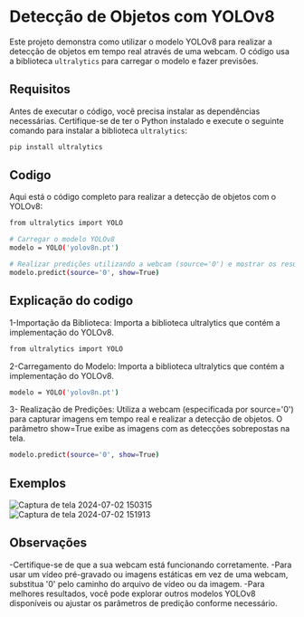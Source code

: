 # Detecção de Objetos com YOLOv8

Este projeto demonstra como utilizar o modelo YOLOv8 para realizar a detecção de objetos em tempo real através de uma webcam. O código usa a biblioteca `ultralytics` para carregar o modelo e fazer previsões.

## Requisitos

Antes de executar o código, você precisa instalar as dependências necessárias. Certifique-se de ter o Python instalado e execute o seguinte comando para instalar a biblioteca `ultralytics`:

```bash
pip install ultralytics
```
## Codigo
Aqui está o código completo para realizar a detecção de objetos com o YOLOv8:


```bash
from ultralytics import YOLO

# Carregar o modelo YOLOv8
modelo = YOLO('yolov8n.pt')

# Realizar predições utilizando a webcam (source='0') e mostrar os resultados na tela
modelo.predict(source='0', show=True)
```
## Explicação do codigo
1-Importação da Biblioteca: Importa a biblioteca ultralytics que contém a implementação do YOLOv8.

```bash
from ultralytics import YOLO
```

2-Carregamento do Modelo: Importa a biblioteca ultralytics que contém a implementação do YOLOv8.


```bash
modelo = YOLO('yolov8n.pt')
```
3- Realização de Predições: Utiliza a webcam (especificada por source='0') para capturar imagens em tempo real e realizar a detecção de objetos. O parâmetro show=True exibe as imagens com as detecções sobrepostas na tela.

```bash
modelo.predict(source='0', show=True)
```
## Exemplos
![Captura de tela 2024-07-02 150315](https://github.com/JFcamp/Reconhecimento-de-objetos/assets/149902237/916e4cee-03b7-4f77-920f-0e6fbe82bd7f)
![Captura de tela 2024-07-02 151913](https://github.com/JFcamp/Reconhecimento-de-objetos/assets/149902237/062ed880-b350-4bce-b721-689083c15206)
## Observações
-Certifique-se de que a sua webcam está funcionando corretamente.
-Para usar um vídeo pré-gravado ou imagens estáticas em vez de uma webcam, substitua '0' pelo caminho do arquivo de vídeo ou da imagem.
-Para melhores resultados, você pode explorar outros modelos YOLOv8 disponíveis ou ajustar os parâmetros de predição conforme necessário.
